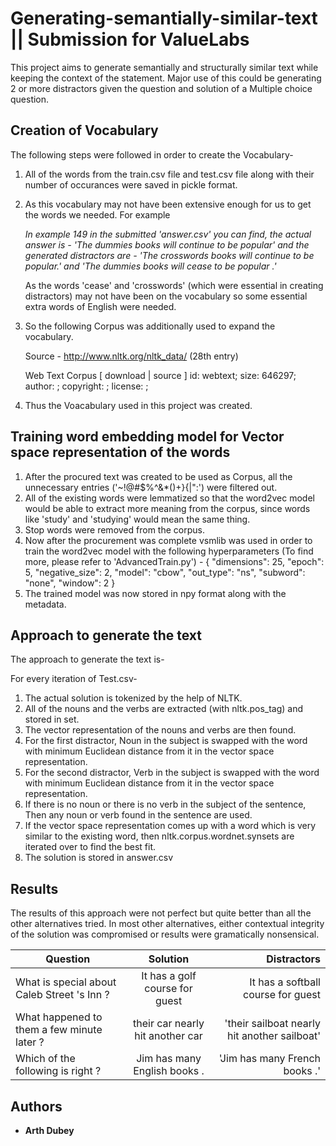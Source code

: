 # Generating-semantially-similar-text || Submission for ValueLabs
This project aims to generate semantially and structurally similar text while keeping the context of the statement. Major use of this could be generating 2 or more distractors given the question and solution of a Multiple choice question.



## Creation of Vocabulary

The following steps were followed in order to create the Vocabulary-
1. All of the words from the train.csv file and test.csv file along with their number of occurances were saved in pickle format.
2. As this vocabulary may not have been extensive enough for us to get the words we needed. For example

   _In example 149 in the submitted 'answer.csv' you can find, the actual answer is - 'The dummies books will continue to be     popular' and the generated distractors are - 'The crosswords books will continue to be popular.' and 
   'The dummies books will cease to be popular .'_

   As the words 'cease' and 'crosswords' (which were essential in creating distractors) may not have been on the vocabulary so   some essential extra words of English were needed.

3. So the following Corpus was additionally used to expand the vocabulary.

   Source - http://www.nltk.org/nltk_data/ (28th entry)

   Web Text Corpus [ download | source ]
   id: webtext; size: 646297; author: ; copyright: ; license: ;

4. Thus the Voacabulary used in this project was created.


## Training word embedding model for Vector space representation of the words

1. After the procured text was created to be used as Corpus, all the unnecessary entries ('~!@#$%^&*()+}{|":') were filtered out.
2. All of the existing words were lemmatized so that the word2vec model would be able to extract more meaning from the corpus, since words like 'study' and 'studying' would mean the same thing.
3. Stop words were removed from the corpus.
4. Now after the procurement was complete vsmlib was used in order to train the word2vec model with the following hyperparameters (To find more, please refer to 'AdvancedTrain.py') -
   {
      "dimensions": 25,
      "epoch": 5,
      "negative_size": 2,
      "model": "cbow",
      "out_type": "ns",
      "subword": "none",
      "window": 2
}
5. The trained model was now stored in npy format along with the metadata.


## Approach to generate the text

The approach to generate the text is-

For every iteration of Test.csv-
   1. The actual solution is tokenized by the help of NLTK.
   2. All of the nouns and the verbs are extracted (with nltk.pos_tag) and stored in set.
   3. The vector representation of the nouns and verbs are then found.
   4. For the first distractor, Noun in the subject is swapped with the word with minimum Euclidean distance from it in the vector space representation. 
   5. For the second distractor, Verb in the subject is swapped with the word with minimum Euclidean distance from it in the vector space representation. 
   6. If there is no noun or there is no verb in the subject of the sentence, Then any noun or verb found in the sentence are used.
   7. If the vector space representation comes up with a word which is very similar to the existing word, then nltk.corpus.wordnet.synsets are iterated over to find the best fit.
   8. The solution is stored in answer.csv


## Results
The results of this approach were not perfect but quite better than all the other alternatives tried. In most other alternatives, either contextual integrity of the solution was compromised or results were gramatically nonsensical.

| Question        | Solution           | Distractors  |
| ------------- |:-------------:| -----:|
| What is special about Caleb Street 's Inn ? |It has a golf course for guest| It has a softball course for guest |
|What happened to them a few minute later ? | their car nearly hit another car | 'their sailboat nearly hit another sailboat'|
| Which of the following is right ?| Jim has many English books . |'Jim has many French books .'|


## Authors

* **Arth Dubey** 

